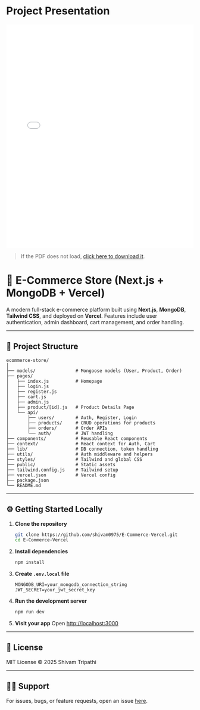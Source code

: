 # Project Presentation

<embed src="E-Commerce.pdf" type="application/pdf" width="100%" height="600px" />

> If the PDF does not load, [click here to download it](E-Commerce.pdf).



# 🛒 E-Commerce Store (Next.js + MongoDB + Vercel)

A modern full-stack e-commerce platform built using **Next.js**, **MongoDB**, **Tailwind CSS**, and deployed on **Vercel**. Features include user authentication, admin dashboard, cart management, and order handling.

---

## 📁 Project Structure

```
ecommerce-store/
│
├── models/               # Mongoose models (User, Product, Order)
├── pages/
│   ├── index.js          # Homepage
│   ├── login.js
│   ├── register.js
│   ├── cart.js
│   ├── admin.js
│   ├── product/[id].js   # Product Details Page
│   └── api/
│       ├── users/        # Auth, Register, Login
│       ├── products/     # CRUD operations for products
│       ├── orders/       # Order APIs
│       └── auth/         # JWT handling
├── components/           # Reusable React components
├── context/              # React context for Auth, Cart
├── lib/                  # DB connection, token handling
├── utils/                # Auth middleware and helpers
├── styles/               # Tailwind and global CSS
├── public/               # Static assets
├── tailwind.config.js    # Tailwind setup
├── vercel.json           # Vercel config
├── package.json
└── README.md
```

---

## ⚙️ Getting Started Locally

1. **Clone the repository**
   ```bash
   git clone https://github.com/shivam0975/E-Commerce-Vercel.git
   cd E-Commerce-Vercel
   ```

2. **Install dependencies**
   ```bash
   npm install
   ```

3. **Create `.env.local` file**
   ```env
   MONGODB_URI=your_mongodb_connection_string
   JWT_SECRET=your_jwt_secret_key
   ```

4. **Run the development server**
   ```bash
   npm run dev
   ```

5. **Visit your app**
   Open [http://localhost:3000](http://localhost:3000)

---

## 📜 License

MIT License © 2025 Shivam Tripathi

---

## 🙋‍♂️ Support

For issues, bugs, or feature requests, open an issue [here](https://github.com/shivam0975/E-Commerce-Vercel/issues).
